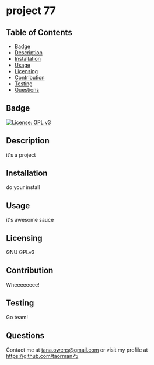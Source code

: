 # project 77

  ## Table of Contents
  * [Badge](#badge)
  * [Description](#description)
  * [Installation](#installation)
  * [Usage](#usage)
  * [Licensing](#licensing)
  * [Contribution](#contribution)
  * [Testing](#testing)
  * [Questions](#questions)

  ## Badge
  [![License: GPL v3](https://img.shields.io/badge/License-GPLv3-blue.svg)](https://www.gnu.org/licenses/gpl-3.0)

  ## Description
  it's a project
  
  ## Installation
  do your install
  
  ## Usage
  it's awesome sauce

  ## Licensing
  GNU GPLv3 

  ## Contribution
  Wheeeeeeee!
  
  ## Testing
  Go team!
  
  ## Questions
  Contact me at tana.owens@gmail.com or visit my profile at https://github.com/taorman75